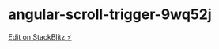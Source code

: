 # angular-scroll-trigger-9wq52j

[Edit on StackBlitz ⚡️](https://stackblitz.com/edit/angular-scroll-trigger-9wq52j)